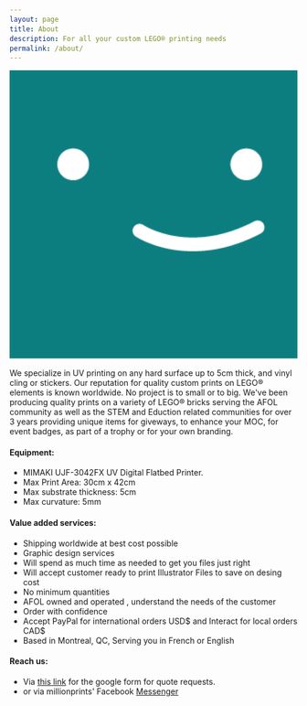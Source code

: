 ```yaml
---
layout: page
title: About
description: For all your custom LEGO® printing needs
permalink: /about/
---
```


<img src="/assets/img/uploads/profile.png" alt="millionprints1x8tile-logo" width="600">

We specialize in UV printing on any hard surface up to 5cm thick, and vinyl cling or stickers. Our reputation for quality custom prints on LEGO® elements is known worldwide. No project is to small or to big. We've been producing quality prints on a variety of LEGO® bricks serving the AFOL community as well as the STEM and Eduction related communities for over 3 years providing unique items for giveways, to enhance your MOC, for event badges, as part of a trophy or for your own branding.

#### Equipment:
* MIMAKI UJF-3042FX UV Digital Flatbed Printer. 
* Max Print Area: 30cm x 42cm 
* Max substrate thickness: 5cm 
* Max curvature: 5mm

#### Value added services:
* Shipping worldwide at best cost possible 
* Graphic design services
* Will spend as much time as needed to get you files just right
* Will accept customer ready to print Illustrator Files to save on desing cost
* No minimum quantities
* AFOL owned and operated , understand the needs of the customer
* Order with confidence 
* Accept PayPal for international orders USD$  and Interact for local orders CAD$
* Based in Montreal, QC,  Serving you in French or English


#### Reach us:

* Via [this link](https://millionprints.com/contact/) for the google form for quote requests.
* or via millionprints' Facebook [Messenger](https://www.facebook.com/messages/t/millionprints)


